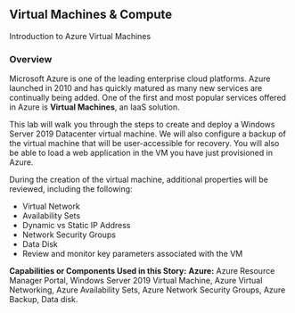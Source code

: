 ﻿## **Virtual Machines & Compute** 

Introduction to Azure Virtual Machines

### **Overview**

Microsoft Azure is one of the leading enterprise cloud platforms. Azure launched in 2010 and has quickly matured as many new services are continually being added. One of the first and most popular services offered in Azure is **Virtual Machines**, an IaaS solution.

This lab will walk you through the steps to create and deploy a Windows Server 2019 Datacenter virtual machine. We will also configure a backup of the virtual machine that will be user-accessible for recovery. You will also be able to load a web application in the VM you have just provisioned in Azure.

During the creation of the virtual machine, additional properties will be reviewed, including the following:

- Virtual Network
- Availability Sets
- Dynamic vs Static IP Address
- Network Security Groups
- Data Disk
- Review and monitor key parameters associated with the VM

**Capabilities or Components Used in this Story:** 
**Azure:** Azure Resource Manager Portal, Windows Server 2019 Virtual Machine, Azure Virtual Networking, Azure Availability Sets, Azure Network Security Groups, Azure Backup, Data disk.

